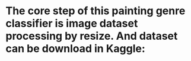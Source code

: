 # The core step of this painting genre classifier is image dataset processing by resize. And dataset can be download in Kaggle:
